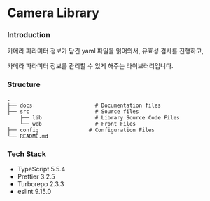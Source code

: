 # Camera Library

### Introduction

카메라 파라미터 정보가 담긴 yaml 파일을 읽어와서, 유효성 검사를 진행하고,

카메라 파라미터 정보를 관리할 수 있게 해주는 라이브러리입니다.

### Structure

```
.
├── docs                    # Documentation files
├── src                     # Source files
    ├── lib                 # Library Source Code Files
    └── web                 # Front Files
├── config                # Configuration Files
└── README.md
```

### Tech Stack

- TypeScript 5.5.4
- Prettier 3.2.5
- Turborepo 2.3.3
- eslint 9.15.0
